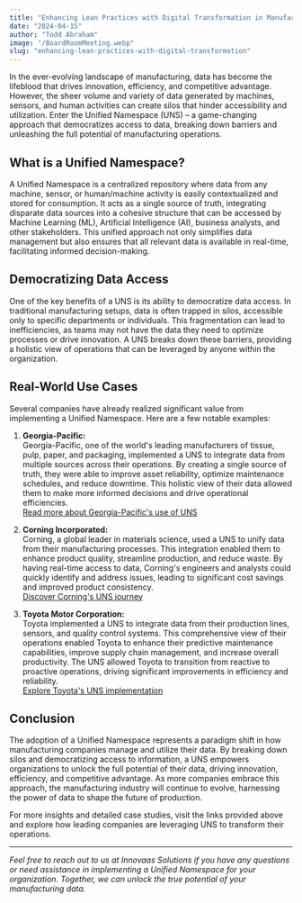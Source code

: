```yaml
---
title: "Enhancing Lean Practices with Digital Transformation in Manufacturing"
date: "2024-04-15"
author: "Todd Abraham"
image: "/BoardRoomMeeting.webp"
slug: "enhancing-lean-practices-with-digital-transformation"
---
```


In the ever-evolving landscape of manufacturing, data has become the lifeblood that drives innovation, efficiency, and competitive advantage. However, the sheer volume and variety of data generated by machines, sensors, and human activities can create silos that hinder accessibility and utilization. Enter the Unified Namespace (UNS) – a game-changing approach that democratizes access to data, breaking down barriers and unleashing the full potential of manufacturing operations.

## What is a Unified Namespace?

A Unified Namespace is a centralized repository where data from any machine, sensor, or human/machine activity is easily contextualized and stored for consumption. It acts as a single source of truth, integrating disparate data sources into a cohesive structure that can be accessed by Machine Learning (ML), Artificial Intelligence (AI), business analysts, and other stakeholders. This unified approach not only simplifies data management but also ensures that all relevant data is available in real-time, facilitating informed decision-making.

## Democratizing Data Access

One of the key benefits of a UNS is its ability to democratize data access. In traditional manufacturing setups, data is often trapped in silos, accessible only to specific departments or individuals. This fragmentation can lead to inefficiencies, as teams may not have the data they need to optimize processes or drive innovation. A UNS breaks down these barriers, providing a holistic view of operations that can be leveraged by anyone within the organization.

## Real-World Use Cases

Several companies have already realized significant value from implementing a Unified Namespace. Here are a few notable examples:

1. **Georgia-Pacific:**  
   Georgia-Pacific, one of the world's leading manufacturers of tissue, pulp, paper, and packaging, implemented a UNS to integrate data from multiple sources across their operations. By creating a single source of truth, they were able to improve asset reliability, optimize maintenance schedules, and reduce downtime. This holistic view of their data allowed them to make more informed decisions and drive operational efficiencies.  
   [Read more about Georgia-Pacific's use of UNS](https://www.georgiapacific.com/news)

2. **Corning Incorporated:**  
   Corning, a global leader in materials science, used a UNS to unify data from their manufacturing processes. This integration enabled them to enhance product quality, streamline production, and reduce waste. By having real-time access to data, Corning's engineers and analysts could quickly identify and address issues, leading to significant cost savings and improved product consistency.  
   [Discover Corning's UNS journey](https://www.corning.com/worldwide/en/about-us/innovation/manufacturing-innovation.html)

3. **Toyota Motor Corporation:**  
   Toyota implemented a UNS to integrate data from their production lines, sensors, and quality control systems. This comprehensive view of their operations enabled Toyota to enhance their predictive maintenance capabilities, improve supply chain management, and increase overall productivity. The UNS allowed Toyota to transition from reactive to proactive operations, driving significant improvements in efficiency and reliability.  
   [Explore Toyota's UNS implementation](https://www.toyota.com/usa/operations/innovation.html)

## Conclusion

The adoption of a Unified Namespace represents a paradigm shift in how manufacturing companies manage and utilize their data. By breaking down silos and democratizing access to information, a UNS empowers organizations to unlock the full potential of their data, driving innovation, efficiency, and competitive advantage. As more companies embrace this approach, the manufacturing industry will continue to evolve, harnessing the power of data to shape the future of production.

For more insights and detailed case studies, visit the links provided above and explore how leading companies are leveraging UNS to transform their operations.

---

*Feel free to reach out to us at Innovaas Solutions if you have any questions or need assistance in implementing a Unified Namespace for your organization. Together, we can unlock the true potential of your manufacturing data.*
